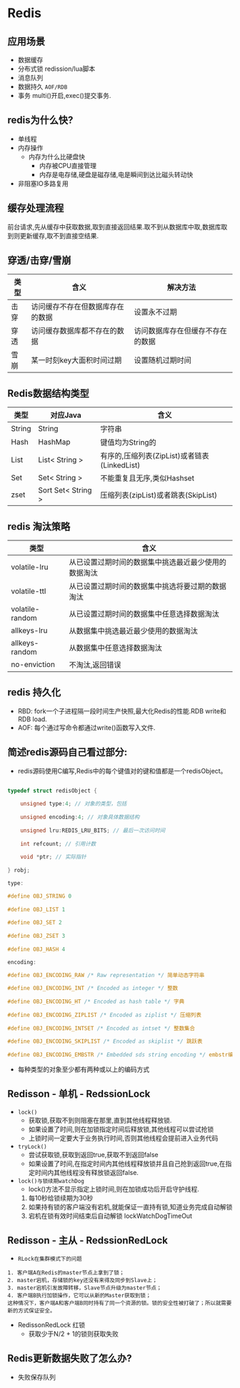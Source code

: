 # Redis

## 应用场景
 - 数据缓存
 - 分布式锁 redission/lua脚本
 - 消息队列 
 - 数据持久 `AOF/RDB`
 - 事务 multi()开启,exec()提交事务.

## redis为什么快?
- 单线程
- 内存操作
  - 内存为什么比硬盘快
    - 内存被CPU直接管理
    - 内存是电存储,硬盘是磁存储,电是瞬间到达比磁头转动快
- 非阻塞IO多路复用
## 缓存处理流程
前台请求,先从缓存中获取数据,取到直接返回结果.取不到从数据库中取,数据库取到则更新缓存,取不到直接空结果.

## 穿透/击穿/雪崩
| 类型 | 含义 | 解决方法|
| ---- | ---- | ---- |
| 击穿 | 访问缓存不存在但数据库存在的数据 | 设置永不过期
| 穿透 | 访问缓存数据库都不存在的数据 | 访问数据库存在但缓存不存在的数据 | 设置校验或者缓存写入key为null,设置一个短时间例如30秒,防止用户暴力攻击/布隆过滤器
| 雪崩 | 某一时刻key大面积时间过期 | 设置随机过期时间

## Redis数据结构类型
| 类型 | 对应Java | 含义 |
| ---- | ---- | ---- | 
| String  | String | 字符串| 
| Hash  | HashMap | 键值均为String的
| List | List< String > | 有序的,压缩列表(ZipList)或者链表(LinkedList)|
| Set  | Set< String > | 不能重复且无序,类似Hashset |
| zset  | Sort Set< String > |压缩列表(zipList)或者跳表(SkipList) |

## redis 淘汰策略
| 类型 | 含义 | 
| ---- | ---- |
| volatile-lru | 从已设置过期时间的数据集中挑选最近最少使用的数据淘汰 |
| volatile-ttl | 从已设置过期时间的数据集中挑选将要过期的数据淘汰 |
| volatile-random | 从已设置过期时间的数据集中任意选择数据淘汰 | 
| allkeys-lru | 从数据集中挑选最近最少使用的数据淘汰 | 
| allkeys-random | 从数据集中任意选择数据淘汰 | 
| no-enviction | 不淘汰,返回错误 | 

## redis 持久化
- RBD: fork一个子进程隔一段时间生产快照,最大化Redis的性能.RDB write和RDB load.
- AOF: 每个通过写命令都通过write()函数写入文件.

## 简述redis源码自己看过部分:
 - redis源码使用C编写,Redis中的每个键值对的键和值都是一个redisObject。
```C

typedef struct redisObject {
 
    unsigned type:4; // 对象的类型，包括 
 
    unsigned encoding:4; // 对象具体数据结构
 
    unsigned lru:REDIS_LRU_BITS; // 最后一次访问时间
 
    int refcount; // 引用计数
 
    void *ptr; // 实际指针
 
} robj;

type:

#define OBJ_STRING 0
 
#define OBJ_LIST 1
 
#define OBJ_SET 2
 
#define OBJ_ZSET 3
 
#define OBJ_HASH 4

encoding:

#define OBJ_ENCODING_RAW /* Raw representation */ 简单动态字符串
 
#define OBJ_ENCODING_INT /* Encoded as integer */ 整数
 
#define OBJ_ENCODING_HT /* Encoded as hash table */ 字典
 
#define OBJ_ENCODING_ZIPLIST /* Encoded as ziplist */ 压缩列表
 
#define OBJ_ENCODING_INTSET /* Encoded as intset */ 整数集合
 
#define OBJ_ENCODING_SKIPLIST /* Encoded as skiplist */ 跳跃表
 
#define OBJ_ENCODING_EMBSTR /* Embedded sds string encoding */ embstr编码的简单动态字符串
```
- 每种类型的对象至少都有两种或以上的编码方式


## Redisson - 单机 - RedssionLock
 - `lock()`
   - 获取锁,获取不到则阻塞在那里,直到其他线程释放锁.
   - 如果设置了时间,则在加锁指定时间后释放锁,其他线程可以尝试抢锁
   - 上锁时间一定要大于业务执行时间,否则其他线程会提前进入业务代码
 - `tryLock()`
   - 尝试获取锁,获取到返回true,获取不到返回false
   - 如果设置了时间,在指定时间内其他线程释放锁并且自己抢到返回true,在指定时间内其他线程没有释放锁返回false.
 - `lock()与锁续期watchDog`
   - lock()方法不显示指定上锁时间,则在加锁成功后开启守护线程.
    1. 每10秒给锁续期为30秒
    2. 如果持有锁的客户端没有宕机,就能保证一直持有锁,知道业务完成自动解锁
    3. 宕机在锁有效时间结束后自动解锁 lockWatchDogTimeOut     
  
## Redisson - 主从 - RedssionRedLock
 - `RLock在集群模式下的问题`
```text
1. 客户端A在Redis的master节点上拿到了锁；
2. master宕机，存储锁的key还没有来得及同步到Slave上；
3. master宕机引发故障转移，Slave节点升级为master节点；
4. 客户端B执行加锁操作，它可以从新的Master获取到锁；
这种情况下，客户端A和客户端B同时持有了同一个资源的锁。锁的安全性被打破了；所以就需要新的方式保证安全。
```
- RedissonRedLock 红锁
  - 获取少于N/2 + 1的锁则获取失败

## Redis更新数据失败了怎么办?
- 失败保存队列
